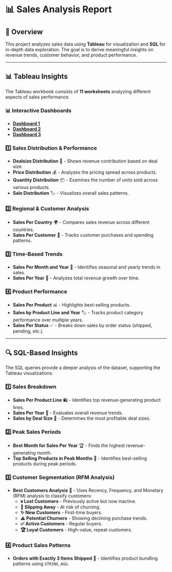 # 📊 Sales Analysis Report

## 📌 Overview
This project analyzes sales data using **Tableau** for visualization and **SQL** for in-depth data exploration. The goal is to derive meaningful insights on revenue trends, customer behavior, and product performance.

---
## 📊 Tableau Insights
The Tableau workbook consists of **11 worksheets** analyzing different aspects of sales performance.

### **📊 Interactive Dashboards**
- **[Dashboard 1](https://public.tableau.com/app/profile/ravi.visvesh.s/viz/sales_analysis_17432478550170/Dashboard1)**
- **[Dashboard 2](https://public.tableau.com/app/profile/ravi.visvesh.s/viz/sales_analysis_2_17432480563910/Dashboard2)**
- **[Dashboard 3](https://public.tableau.com/app/profile/ravi.visvesh.s/viz/sales_analysis_3/Dashboard3)**

### **1️⃣ Sales Distribution & Performance**
- **Dealsize Distribution** 📏 - Shows revenue contribution based on deal size.
- **Price Distribution** 💰 - Analyzes the pricing spread across products.
- **Quantity Distribution** 📦 - Examines the number of units sold across various products.
- **Sale Distribution** 🏷️ - Visualizes overall sales patterns.

### **2️⃣ Regional & Customer Analysis**
- **Sales Per Country** 🌍 - Compares sales revenue across different countries.
- **Sales Per Customer** 👥 - Tracks customer purchases and spending patterns.

### **3️⃣ Time-Based Trends**
- **Sales Per Month and Year** 📆 - Identifies seasonal and yearly trends in sales.
- **Sales Per Year** 📅 - Analyzes total revenue growth over time.

### **4️⃣ Product Performance**
- **Sales Per Product** 📊 - Highlights best-selling products.
- **Sales by Product Line and Year** 🏷️ - Tracks product category performance over multiple years.
- **Sales Per Status** ✅ - Breaks down sales by order status (shipped, pending, etc.).

---
## 🔍 SQL-Based Insights
The SQL queries provide a deeper analysis of the dataset, supporting the Tableau visualizations.

### **1️⃣ Sales Breakdown**
- **Sales Per Product Line** 🛍️ - Identifies top revenue-generating product lines.
- **Sales Per Year** 📅 - Evaluates overall revenue trends.
- **Sales by Deal Size** 📏 - Determines the most profitable deal sizes.

### **2️⃣ Peak Sales Periods**
- **Best Month for Sales Per Year** 🏆 - Finds the highest revenue-generating month.
- **Top Selling Products in Peak Months** 🛒 - Identifies best-selling products during peak periods.

### **3️⃣ Customer Segmentation (RFM Analysis)**
- **Best Customers Analysis** 👑 - Uses Recency, Frequency, and Monetary (RFM) analysis to classify customers:
  - **💀 Lost Customers** - Previously active but now inactive.
  - **🚨 Slipping Away** - At risk of churning.
  - **✨ New Customers** - First-time buyers.
  - **⚠️ Potential Churners** - Showing declining purchase trends.
  - **✅ Active Customers** - Regular buyers.
  - **🏆 Loyal Customers** - High-value, repeat customers.

### **4️⃣ Product Sales Patterns**
- **Orders with Exactly 3 Items Shipped** 📜 - Identifies product bundling patterns using `STRING_AGG`.
